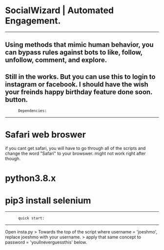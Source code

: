 # SocialWizard | Automated Engagement.
----------------------------------------
Using methods that mimic human behavior,
you can bypass rules against bots to like,
follow, unfollow, comment, and explore. 
----------------------------------------
Still in the works. But you can use this 
to login to instagram or facebook.
I should have the wish your freinds happy 
birthday feature done soon.
button.
-----------------------------------------
          Dependencies: 
-----------------------------------------
# Safari web broswer
if you cant get safari, you will have to go 
through all of the  scripts and change the word
"Safari" to your browswer. 
might not work right after though.
# python3.8.x
# pip3 install selenium
----------------------------------------
          quick start: 
-----------------------------------------
Open insta.py > Towards the top of the script
where username = 'joeshmo', replace joeshmo 
with your username. > apply that same concept 
to password = 'youllneverguessthis' below.

